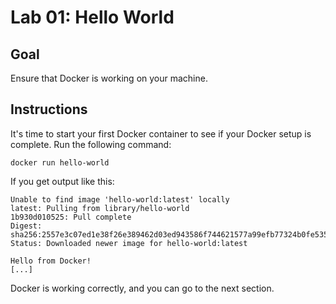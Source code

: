 # Lab 01: Hello World

## Goal

Ensure that Docker is working on your machine.

## Instructions

It's time to start your first Docker container to see if your Docker setup is complete. Run the following command:

```
docker run hello-world
```

If you get output like this:

```
Unable to find image 'hello-world:latest' locally
latest: Pulling from library/hello-world
1b930d010525: Pull complete 
Digest: sha256:2557e3c07ed1e38f26e389462d03ed943586f744621577a99efb77324b0fe535
Status: Downloaded newer image for hello-world:latest

Hello from Docker!
[...]
```

Docker is working correctly, and you can go to the next section. 
